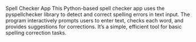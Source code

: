 Spell Checker App
This Python-based spell checker app uses the pyspellchecker library to detect and correct spelling errors in text input. The program interactively prompts users to enter text, checks each word, and provides suggestions for corrections. It’s a simple, efficient tool for basic spelling correction tasks.

